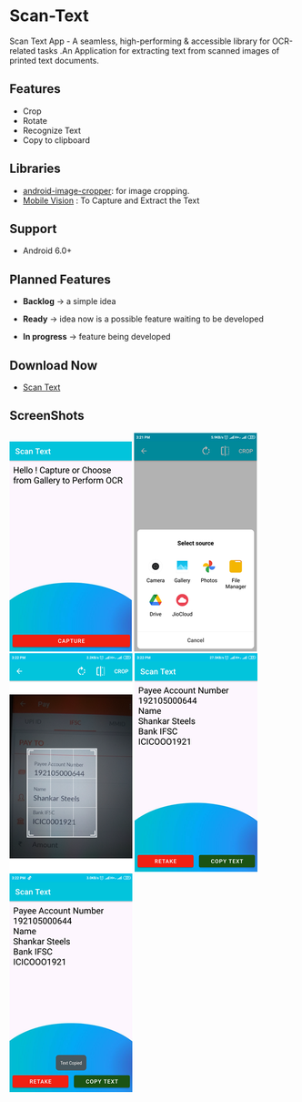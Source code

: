 # Scan-Text
Scan Text App - A seamless, high-performing &amp; accessible library for OCR-related tasks .An Application for extracting text from scanned images of printed text documents.

## Features
- Crop
- Rotate
- Recognize Text
- Copy to clipboard
  
## Libraries
- [android-image-cropper](https://github.com/ArthurHub/Android-Image-Cropper): for image cropping.
- [Mobile Vision](https://developers.google.com/ml-kit/vision/text-recognition/android) : To Capture and Extract the Text

## Support
- Android 6.0+

## Planned Features

- **Backlog**     → a simple idea 

- **Ready**       → idea now is a possible feature waiting to be developed

- **In progress** → feature being developed

## Download Now 

- [Scan Text](https://mega.nz/file/SvIgRBgD#rnzfZmZNdxm49qAyQMZfcG6OqY_M6-nUIXXpfwpJziU)

## ScreenShots

![](ScreenShots/Screenshot_2021-12-15-15-21-30-910_com.example.scantext.png)
![](ScreenShots/Screenshot_2021-12-15-15-21-44-464_android.png)
![](ScreenShots/Screenshot_2021-12-15-15-22-00-978_com.example.scantext.png)
![](ScreenShots/Screenshot_2021-12-15-15-22-09-775_com.example.scantext.png)
![](ScreenShots/Screenshot_2021-12-15-15-22-16-140_com.example.scantext.png)


